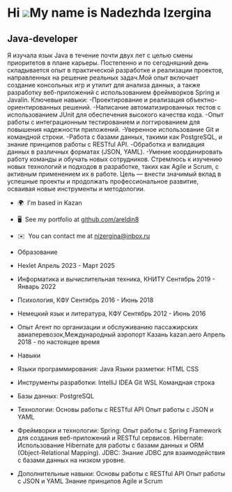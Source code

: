Hi ![](https://user-images.githubusercontent.com/18350557/176309783-0785949b-9127-417c-8b55-ab5a4333674e.gif)My name is Nadezhda Izergina
=========================================================================================================================================

Java-developer
--------------

Я изучала язык Java в течение почти двух лет с целью смены приоритетов в плане карьеры. Постепенно и по сегодняшний день складывается опыт в практической разработке и реализации проектов, направленных на решение реальных задач.Мой опыт включает создание консольных игр и утилит для анализа данных, а также разработку веб-приложений с использованием фреймворков Spring и Javalin. Ключевые навыки: -Проектирование и реализация объектно-ориентированных решений. -Написание автоматизированных тестов с использованием JUnit для обеспечения высокого качества кода. -Опыт работы с интеграционным тестированием и логгированием для повышения надежности приложений. -Уверенное использование Git и командной строки. -Работа с базами данных, такими как PostgreSQL, и знание принципов работы с RESTful API. -Обработка и валидация данных в различных форматах (JSON, YAML). -Умение координировать работу команды и обучать новых сотрудников. Стремлюсь к изучению новых технологий и подходов в разработке, таких как Agile и Scrum, с активным применением их в работе. Цель — внести значимый вклад в успешные проекты и продолжать профессиональное развитие, осваивая новые инструменты и методологии.

* 🌍  I'm based in Kazan
* 🖥️  See my portfolio at [github.com/areldin8](http://github.com/areldin8)
* ✉️  You can contact me at [nizergina@inbox.ru](mailto:nizergina@inbox.ru)

* Образование
* Hexlet
 Апрель 2023 - Март 2025
* Информатика и вычислительная техника, КНИТУ
  Сентябрь 2019 - Январь 2022
* Психология, КФУ
 Сентябрь 2016 - Июнь 2018
* Немецкий язык и литература, КФУ
 Сентябрь 2012 - Июнь 2016

* Опыт
Агент по организации и обслуживанию пассажирских авиаперевозок,Международный аэропорт Казань
kazan.aero
Апрель 2018 - по настоящее время

* Навыки
* Языки программирования:
 Java
 Языки разметки:
 HTML
 CSS
* Инструменты разработки:
 IntelliJ IDEA
 Git
 WSL
 Командная строка
* Базы данных:
 PostgreSQL
* Технологии:
 Основы работы с RESTful API
 Опыт работы с JSON и YAML
* Фреймворки и технологии:
 Spring:
 Опыт работы с Spring Framework для создания веб-приложений и RESTful сервисов.
 Hibernate:
 Использование Hibernate для работы с базами данных и ORM (Object-Relational Mapping).
 JDBC:
 Знание JDBC для взаимодействия с базами данных на низком уровне.
* Дополнительные навыки:
 Основы работы с RESTful API
 Опыт работы с JSON и YAML
 Знание принципов Agile и Scrum
